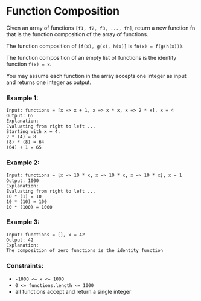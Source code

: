 # Function Composition

Given an array of functions `[f1, f2, f3, ..., fn]`, return a new function fn that is the function composition of the array of functions.

The function composition of `[f(x), g(x), h(x)]` is `fn(x) = f(g(h(x)))`.

The function composition of an empty list of functions is the identity function `f(x) = x`.

You may assume each function in the array accepts one integer as input and returns one integer as output.

### Example 1:

```
Input: functions = [x => x + 1, x => x * x, x => 2 * x], x = 4
Output: 65
Explanation:
Evaluating from right to left ...
Starting with x = 4.
2 * (4) = 8
(8) * (8) = 64
(64) + 1 = 65
```

### Example 2:

```
Input: functions = [x => 10 * x, x => 10 * x, x => 10 * x], x = 1
Output: 1000
Explanation:
Evaluating from right to left ...
10 * (1) = 10
10 * (10) = 100
10 * (100) = 1000
```

### Example 3:

```
Input: functions = [], x = 42
Output: 42
Explanation:
The composition of zero functions is the identity function
```

### Constraints:

- `-1000 <= x <= 1000`
- `0 <= functions.length <= 1000`
- all functions accept and return a single integer

